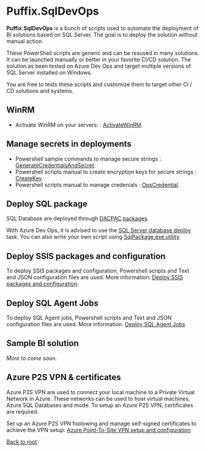 # Puffix.SqlDevOps

**Puffix.SqlDevOps** is a bunch of scripts used to automate the deployment of BI solutions based on SQL Server. The goal is to deploy the solution without manual action.

These PowerShell scripts are generic and can be resused in many solutions. It can be launched manually or better in your favorite CI/CD solution.
The solution as been tested on Azure Dev Ops and target multiple versions of SQL Server installed on Windows.

You are free to tests these scripts and customize them to target other CI / CD solutions and systems.

## WinRM
* Activate WinRM on your servers: : [ActivateWinRM](https://github.com/EhRom/Puffix.SqlDevOps/blob/master/Deploy/WinRM).

## Manage secrets in deployments
* Powershell sample commands to manage secure strings : [GenerateCredentialsAndSecret](https://github.com/EhRom/Puffix.SqlDevOps/blob/master/Deploy/Secrets/GenerateCredentialsAndSecret.md).
* Powershell scripts manual to create encryption keys for secure strings : [CreateKey](https://github.com/EhRom/Puffix.SqlDevOps/blob/master/Deploy/Secrets/CreateKey.md).
* Powershell scripts manual to manage credenials : [OpsCredential](https://github.com/EhRom/Puffix.SqlDevOps/blob/master/Deploy/Secrets/OpsCredentials.md).

## Deploy SQL package
SQL Database are deployed through [DACPAC packages](https://docs.microsoft.com/en-us/sql/relational-databases/data-tier-applications/data-tier-applications?view=sql-server-ver15).

With Azure Dev Ops, it is advised to use the [SQL Server database deploy](https://github.com/microsoft/azure-pipelines-tasks/blob/master/Tasks/SqlDacpacDeploymentOnMachineGroupV0/README.md) task. You can also write your own script using [SqlPackage.exe utility](https://docs.microsoft.com/en-us/sql/tools/sqlpackage/sqlpackage?view=sql-server-ver15).

## Deploy SSIS packages and configuration
To deploy SSIS packages and configuration, Powershell scripts and Text and JSON configuration files are used. More information: [Deploy SSIS packages and configuration](https://github.com/EhRom/Puffix.SqlDevOps/blob/master/Deploy/Ssis).

## Deploy SQL Agent Jobs
To deploy SQL Agent jobs, Powershell scripts and Text and JSON configuration files are used. More information: [Deploy SQL Agent Jobs](https://github.com/EhRom/Puffix.SqlDevOps/blob/master/Deploy/SqlAgentJobs) 

## Sample BI solution
*More to come soon.*

## Azure P2S VPN & certificates
Azure P2S VPN are used to connect your local machine to a Private Virtual Network in Azure. These networks can be used to host virtual machines, Azure SQL Databases and mode. To setup an Azure P2S VPN, certificates are required.

Set up an Azure P2S VPN foolowing and manage self-signed certificates to achieve the VPN setup: [Azure Point-To-Site VPN setup and configuration](https://github.com/EhRom/Puffix.SqlDevOps/tree/master/Deploy/AzureP2S%26Certificates)


[Back to root](https://github.com/EhRom/Puffix.SqlDevOps)